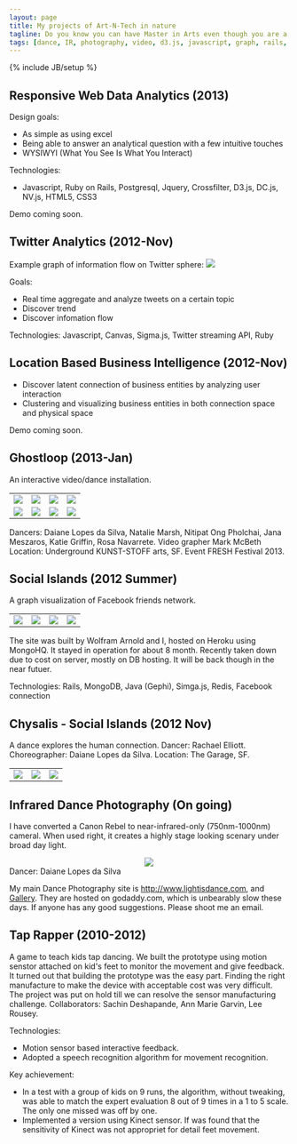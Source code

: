 ```yaml
---
layout: page
title: My projects of Art-N-Tech in nature
tagline: Do you know you can have Master in Arts even though you are a computer science major?
tags: [dance, IR, photography, video, d3.js, javascript, graph, rails, ROR]
---
```

{% include JB/setup %}


## Responsive Web Data Analytics (2013)

Design goals:
- As simple as using excel
- Being able to answer an analytical question with a few intuitive touches
- WYSIWYI (What You See Is What You Interact)

Technologies:
- Javascript, Ruby on Rails, Postgresql, Jquery, Crossfilter, D3.js, DC.js, NV.js, HTML5, CSS3

Demo coming soon.

## Twitter Analytics (2012-Nov)

Example graph of information flow on Twitter sphere:
<img class="brand-image" src="{{ASSET_PATH}}/images/twitter_activity_graph.png"/>

Goals:
- Real time aggregate and analyze tweets on a certain topic
- Discover trend
- Discover infomation flow

Technologies: Javascript, Canvas, Sigma.js, Twitter streaming API, Ruby

## Location Based Business Intelligence (2012-Nov)

- Discover latent connection of business entities by analyzing user interaction
- Clustering and visualizing business entities in both connection space and physical space

Demo coming soon.

## Ghostloop (2013-Jan)
An interactive video/dance installation.
<table>
	<tr>
		<td><a href="{{ASSET_PATH}}/images/ghostloop/IMG_8885.jpg"><img src="{{ASSET_PATH}}/images/ghostloop/small-8885.jpg"/></a></td>
		<td><a href="{{ASSET_PATH}}/images/ghostloop/IMG_8937.jpg"><img src="{{ASSET_PATH}}/images/ghostloop/small-8937.jpg"/></a></td>
		<td><a href="{{ASSET_PATH}}/images/ghostloop/IMG_8962.jpg"><img src="{{ASSET_PATH}}/images/ghostloop/small-8962.jpg"/></a></td>
		<td><a href="{{ASSET_PATH}}/images/ghostloop/IMG_8975.jpg"><img src="{{ASSET_PATH}}/images/ghostloop/small-8975.jpg"/></a></td>
	</tr>
	<tr>
		<td><a href="{{ASSET_PATH}}/images/ghostloop/IMG_8977.jpg"><img src="{{ASSET_PATH}}/images/ghostloop/small-8977.jpg"/></a></td>
		<td><a href="{{ASSET_PATH}}/images/ghostloop/IMG_8989.jpg"><img src="{{ASSET_PATH}}/images/ghostloop/small-8989.jpg"/></a></td>
		<td><a href="{{ASSET_PATH}}/images/ghostloop/IMG_9008.jpg"><img src="{{ASSET_PATH}}/images/ghostloop/small-9008.jpg"/></a></td>
		<td><a href="{{ASSET_PATH}}/images/ghostloop/IMG_9022.jpg"><img src="{{ASSET_PATH}}/images/ghostloop/small-9022.jpg"/></a></td>
	</tr>
</table>

Dancers: Daiane Lopes da Silva, Natalie Marsh, Nitipat Ong Pholchai, Jana Meszaros, Katie Griffin, Rosa Navarrete. Video grapher Mark McBeth
Location: Underground KUNST-STOFF arts, SF. Event FRESH Festival 2013.
## Social Islands (2012 Summer)
A graph visualization of Facebook friends network.

<table>
	<tr>
	<td><a href="{{ASSET_PATH}}/images/si01.png"><img src="{{ASSET_PATH}}/images/si01_icon.png"/></a></td>
	<td><a href="{{ASSET_PATH}}/images/si02.png"><img src="{{ASSET_PATH}}/images/si02_icon.png"/></a></td>
	<td><a href="{{ASSET_PATH}}/images/si03.png"><img src="{{ASSET_PATH}}/images/si03_icon.png"/></a></td>
	<td><a href="{{ASSET_PATH}}/images/si04.png"><img src="{{ASSET_PATH}}/images/si04_icon.png"/></a></td>
	</tr>
</table>

The site was built by Wolfram Arnold and I, hosted on Heroku using MongoHQ. It stayed in operation for about 8 month. Recently taken down due to cost on server, mostly on DB hosting. It will be back though in the near futuer.

Technologies: Rails, MongoDB, Java (Gephi), Simga.js, Redis, Facebook connection

## Chysalis - Social Islands (2012 Nov)
A dance explores the human connection. Dancer: Rachael Elliott. Choreographer: Daiane Lopes da Silva. Location: The Garage, SF.
<center>
<table>
	<tr>
		<td><a href="{{ASSET_PATH}}/images/IMG_5679.jpg"><img src="{{ASSET_PATH}}/images/small-5679.jpg"/></a></td>
		<td><a href="{{ASSET_PATH}}/images/IMG_5684.jpg"><img src="{{ASSET_PATH}}/images/small-5684.jpg"/></a></td>
		<td><a href="{{ASSET_PATH}}/images/IMG_5704.jpg"><img src="{{ASSET_PATH}}/images/small-5704.jpg"/></a></td>
	</tr>
</table>
</center>

## Infrared Dance Photography (On going)

I have converted a Canon Rebel to near-infrared-only (750nm-1000nm) cameral. When used right, it creates a highly stage looking scenary under broad day light. 

<center><a href="http://lightisdance.com/gallery/curiouslightair/"><img class="brand-image" src="{{ASSET_PATH}}/images/IMG_5758.jpg"/></a></center>
Dancer: Daiane Lopes da Silva

My main Dance Photography site is <http://www.lightisdance.com>, and [Gallery](http://www.lightisdance.com/home/gallery). They are hosted on godaddy.com, which is unbearably slow these days. If anyone has any good suggestions. Please shoot me an email.


## Tap Rapper (2010-2012)
A game to teach kids tap dancing. We built the prototype using motion senstor attached on kid's feet to monitor the movement and give feedback. It turned out that building the prototype was the easy part. Finding the right manufacture to make the device with acceptable cost was very difficult. The project was put on hold till we can resolve the sensor manufacturing challenge. Collaborators: Sachin Deshapande, Ann Marie Garvin, Lee Rousey.

Technologies:
- Motion sensor based interactive feedback.
- Adopted a speech recognition algorithm for movement recognition.

Key achievement:
- In a test with a group of kids on 9 runs, the algorithm, without tweaking, was able to match the expert evaluation 8 out of 9 times in a 1 to 5 scale. The only one missed was off by one.
- Implemented a version using Kinect sensor. If was found that the sensitivity of Kinect was not appropriet for detail feet movement.


